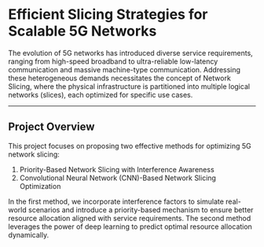 # Efficient Slicing Strategies for Scalable 5G Networks
The evolution of 5G networks has introduced diverse service requirements, ranging from high-speed broadband to ultra-reliable low-latency communication and massive machine-type communication. Addressing these heterogeneous demands necessitates the concept of Network Slicing, where the physical infrastructure is partitioned into multiple logical networks (slices), each optimized for specific use cases.

---

## Project Overview
This project focuses on proposing two effective methods for optimizing 5G network slicing:
1.	Priority-Based Network Slicing with Interference Awareness
2.	Convolutional Neural Network (CNN)-Based Network Slicing Optimization

In the first method, we incorporate interference factors to simulate real-world scenarios and introduce a priority-based mechanism to ensure better resource allocation aligned with service requirements. The second method leverages the power of deep learning to predict optimal resource allocation dynamically.
